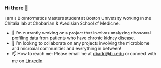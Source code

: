 ### Hi there 👋

<!--
<!-- **dhatribadri/dhatribadri** is a ✨ _special_ ✨ repository because its `README.md` (this file) appears on your GitHub profile.-->

I am a Bioinformatics Masters student at Boston University working in the Chitalia lab at Chobanian & Avedisian School of Medicine. 

- 🔭 I’m currently working on a project that involves analyzing ribosomal profiling data from patients who have chronic kidney disease. 
- 👯 I’m looking to collaborate on any projects involving the microbiome and microbial communities and everything in between!
- 📫 How to reach me: Please email me at dbadri@bu.edu or connect with me on [LinkedIn](www.linkedin.com/in/dhatri-badri-14b3a522a)

